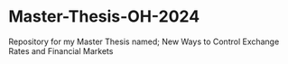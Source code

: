 # Master-Thesis-OH-2024
Repository for my Master Thesis named; New Ways to Control Exchange Rates and Financial Markets
